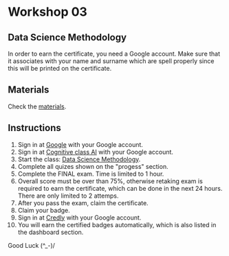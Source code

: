 # Workshop 03
## Data Science Methodology

In order to earn the certificate, you need a Google account.
Make sure that it associates with your name and surname which  are spell properly since this will be printed on the certificate.

## Materials

Check the [materials](../workshop_03.zip).

## Instructions

1. Sign in at [Google](https://google.com) with your Google account.
2. Sign in at [Cognitive class AI](https://cognitiveclass.ai) with your Google account.
3. Start the class: [Data Science Methodology](https://apps.cognitiveclass.ai/learning/course/course-v1:CognitiveClass+DS0103EN+v3/home).
4. Complete all quizes shown on the "progess" section.
5. Complete the FINAL exam. Time is limited to 1 hour.
6. Overall score must be over than 75%, otherwise retaking exam is required to earn the certificate, which can be done in the next 24 hours. There are only limited to 2 attemps.
7. After you pass the exam, claim the certificate.
8. Claim your badge.
9. Sign in at [Credly](https://www.credly.com) with your Google account.
10. You will earn the certified badges automatically, which is also listed in the dashboard section.

Good Luck (^_-)/